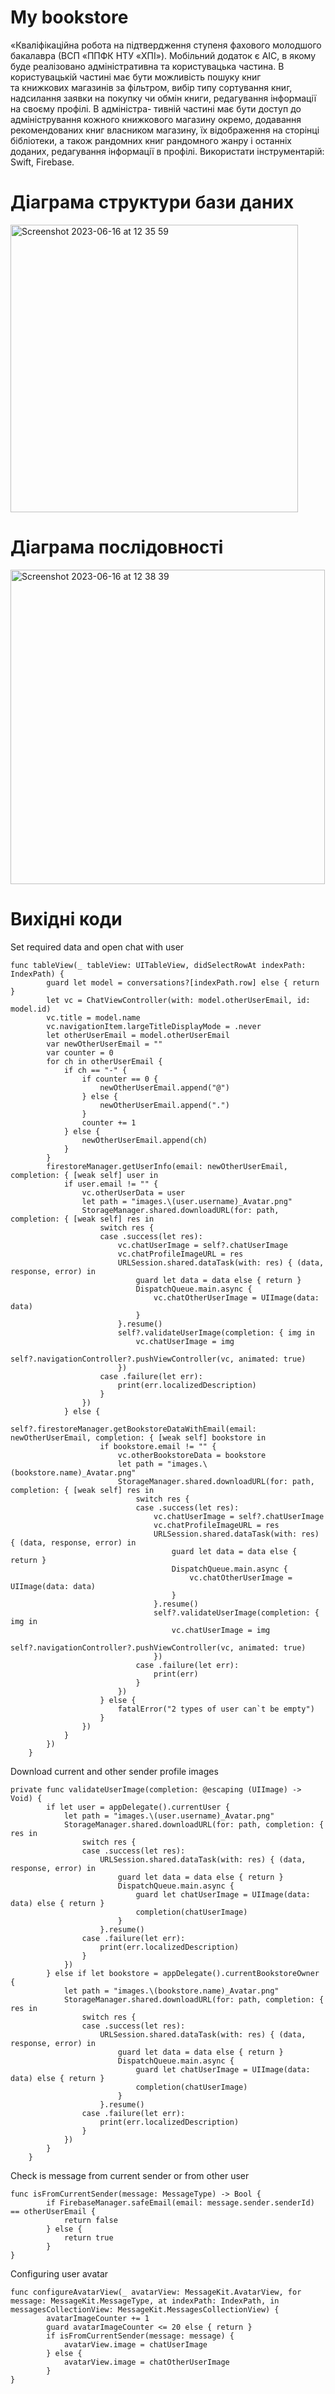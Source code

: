 # My bookstore
«Кваліфікаційна робота на підтвердження ступеня фахового молодшого бакалавра (ВСП «ППФК НТУ «ХПІ»).
Мобільний додаток є АІС, в якому буде реалізовано адміністративна та користувацька частина. В користувацькій частині має бути можливість пошуку книг                   
та книжкових магазинів за фільтром, вибір типу сортування книг,  надсилання заявки на покупку чи обмін книги, редагування інформації на своєму профілі. В адміністра- 
тивній частині має бути доступ до адміністрування кожного книжкового магазину окремо, додавання рекомендованих книг власником магазину, їх відображення на сторінці бібліотеки, а також рандомних книг рандомного жанру і останніх доданих, редагування інформації в профілі.
Використати інструментарій: Swift, Firebase.

# Діаграма структури бази даних
<img width="460" alt="Screenshot 2023-06-16 at 12 35 59" src="https://github.com/vladdicckk/Bookstore/assets/92015183/676ec8d7-7f60-471a-ba08-09b9c4cc7c1d">

# Діаграма послідовності
<img width="503" alt="Screenshot 2023-06-16 at 12 38 39" src="https://github.com/vladdicckk/Bookstore/assets/92015183/784ebc23-3f5a-4258-a9cb-bb717ece1668">

# Вихідні коди

Set required data and open chat with user
```
func tableView(_ tableView: UITableView, didSelectRowAt indexPath: IndexPath) {
        guard let model = conversations?[indexPath.row] else { return }
        let vc = ChatViewController(with: model.otherUserEmail, id: model.id)
        vc.title = model.name
        vc.navigationItem.largeTitleDisplayMode = .never
        let otherUserEmail = model.otherUserEmail
        var newOtherUserEmail = ""
        var counter = 0
        for ch in otherUserEmail {
            if ch == "-" {
                if counter == 0 {
                    newOtherUserEmail.append("@")
                } else {
                    newOtherUserEmail.append(".")
                }
                counter += 1
            } else {
                newOtherUserEmail.append(ch)
            }
        }
        firestoreManager.getUserInfo(email: newOtherUserEmail, completion: { [weak self] user in
            if user.email != "" {
                vc.otherUserData = user
                let path = "images.\(user.username)_Avatar.png"
                StorageManager.shared.downloadURL(for: path, completion: { [weak self] res in
                    switch res {
                    case .success(let res):
                        vc.chatUserImage = self?.chatUserImage
                        vc.chatProfileImageURL = res
                        URLSession.shared.dataTask(with: res) { (data, response, error) in
                            guard let data = data else { return }
                            DispatchQueue.main.async {
                                vc.chatOtherUserImage = UIImage(data: data)
                            }
                        }.resume()
                        self?.validateUserImage(completion: { img in
                            vc.chatUserImage = img
                            self?.navigationController?.pushViewController(vc, animated: true)
                        })
                    case .failure(let err):
                        print(err.localizedDescription)
                    }
                })
            } else {
                self?.firestoreManager.getBookstoreDataWithEmail(email: newOtherUserEmail, completion: { [weak self] bookstore in
                    if bookstore.email != "" {
                        vc.otherBookstoreData = bookstore
                        let path = "images.\(bookstore.name)_Avatar.png"
                        StorageManager.shared.downloadURL(for: path, completion: { [weak self] res in
                            switch res {
                            case .success(let res):
                                vc.chatUserImage = self?.chatUserImage
                                vc.chatProfileImageURL = res
                                URLSession.shared.dataTask(with: res) { (data, response, error) in
                                    guard let data = data else { return }
                                    DispatchQueue.main.async {
                                        vc.chatOtherUserImage = UIImage(data: data)
                                    }
                                }.resume()
                                self?.validateUserImage(completion: { img in
                                    vc.chatUserImage = img
                                    self?.navigationController?.pushViewController(vc, animated: true)
                                })
                            case .failure(let err):
                                print(err)
                            }
                        })
                    } else {
                        fatalError("2 types of user can`t be empty")
                    }
                })
            }
        })
    }
```
Download current and other sender profile images
```
private func validateUserImage(completion: @escaping (UIImage) -> Void) {
        if let user = appDelegate().currentUser {
            let path = "images.\(user.username)_Avatar.png"
            StorageManager.shared.downloadURL(for: path, completion: { res in
                switch res {
                case .success(let res):
                    URLSession.shared.dataTask(with: res) { (data, response, error) in
                        guard let data = data else { return }
                        DispatchQueue.main.async {
                            guard let chatUserImage = UIImage(data: data) else { return }
                            completion(chatUserImage)
                        }
                    }.resume()
                case .failure(let err):
                    print(err.localizedDescription)
                }
            })
        } else if let bookstore = appDelegate().currentBookstoreOwner {
            let path = "images.\(bookstore.name)_Avatar.png"
            StorageManager.shared.downloadURL(for: path, completion: { res in
                switch res {
                case .success(let res):
                    URLSession.shared.dataTask(with: res) { (data, response, error) in
                        guard let data = data else { return }
                        DispatchQueue.main.async {
                            guard let chatUserImage = UIImage(data: data) else { return }
                            completion(chatUserImage)
                        }
                    }.resume()
                case .failure(let err):
                    print(err.localizedDescription)
                }
            })
        }
    }
```
Check is message from current sender or from other user
```
func isFromCurrentSender(message: MessageType) -> Bool {
        if FirebaseManager.safeEmail(email: message.sender.senderId) == otherUserEmail {
            return false
        } else {
            return true
        }
}
```
Configuring user avatar
```
func configureAvatarView(_ avatarView: MessageKit.AvatarView, for message: MessageKit.MessageType, at indexPath: IndexPath, in messagesCollectionView: MessageKit.MessagesCollectionView) {
        avatarImageCounter += 1
        guard avatarImageCounter <= 20 else { return }
        if isFromCurrentSender(message: message) {
            avatarView.image = chatUserImage
        } else {
            avatarView.image = chatOtherUserImage
        }
}
```
